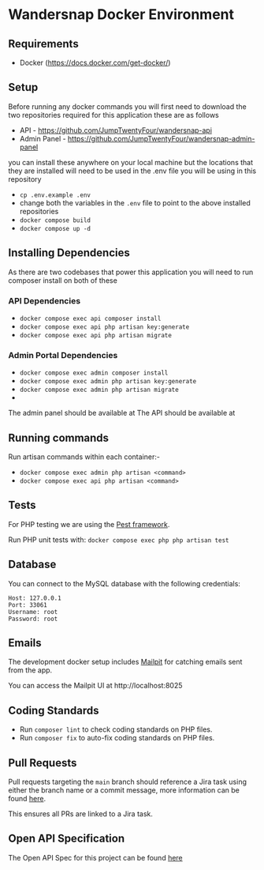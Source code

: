 # Wandersnap Docker Environment

## Requirements

- Docker (https://docs.docker.com/get-docker/)

## Setup
Before running any docker commands you will first need to download the two repositories required for this application these are as follows

- API - https://github.com/JumpTwentyFour/wandersnap-api
- Admin Panel - https://github.com/JumpTwentyFour/wandersnap-admin-panel

you can install these anywhere on your local machine but the locations that they are installed will need to be used in 
the .env file you will be using in this repository

- `cp .env.example .env`
- change both the variables in the `.env` file to point to the above installed repositories
- `docker compose build`
- `docker compose up -d`

## Installing Dependencies
As there are two codebases that power this application you will need to run composer install on both of these

### API Dependencies
- `docker compose exec api composer install`
- `docker compose exec api php artisan key:generate`
- `docker compose exec api php artisan migrate`

### Admin Portal Dependencies
- `docker compose exec admin composer install`
- `docker compose exec admin php artisan key:generate`
- `docker compose exec admin php artisan migrate`
- 
The admin panel should be available at
The API should be available at

## Running commands

Run artisan commands within each container:-
- `docker compose exec admin php artisan <command>`
- `docker compose exec api php artisan <command>`

## Tests

For PHP testing we are using the [Pest framework](https://pestphp.com/).

Run PHP unit tests with: `docker compose exec php php artisan test`


## Database

You can connect to the MySQL database with the following credentials:
```
Host: 127.0.0.1
Port: 33061
Username: root
Password: root
```

## Emails

The development docker setup includes [Mailpit](https://github.com/axllent/mailpit) for catching emails sent from the app.

You can access the Mailpit UI at http://localhost:8025

## Coding Standards

- Run `composer lint` to check coding standards on PHP files.
- Run `composer fix` to auto-fix coding standards on PHP files.

## Pull Requests

Pull requests targeting the `main` branch should reference a Jira task using either the branch name or a commit message, more information can be found [here](https://support.atlassian.com/jira-software-cloud/docs/reference-issues-in-your-development-work/).

This ensures all PRs are linked to a Jira task.


## Open API Specification

The Open API Spec for this project can be found [here](https://github.com/JumpTwentyFour/wandersnap-api-documentation) 
